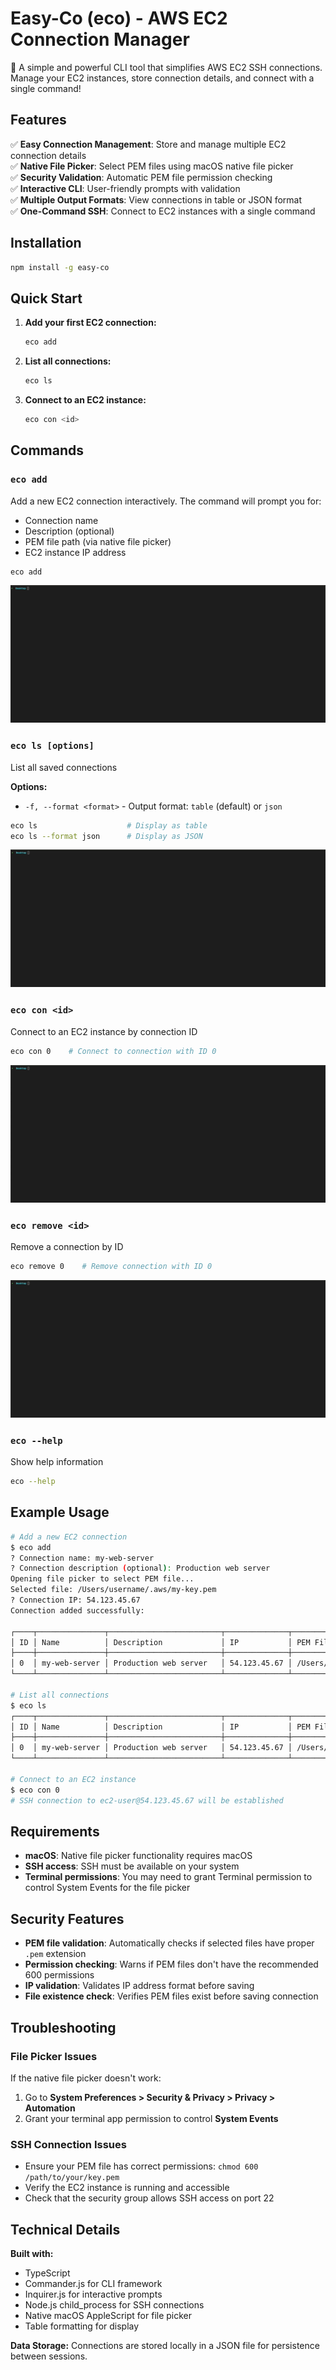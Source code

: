 # Easy-Co (eco) - AWS EC2 Connection Manager

🚀 A simple and powerful CLI tool that simplifies AWS EC2 SSH connections. Manage your EC2 instances, store connection details, and connect with a single command!

## Features

✅ **Easy Connection Management**: Store and manage multiple EC2 connection details  
✅ **Native File Picker**: Select PEM files using macOS native file picker  
✅ **Security Validation**: Automatic PEM file permission checking  
✅ **Interactive CLI**: User-friendly prompts with validation  
✅ **Multiple Output Formats**: View connections in table or JSON format  
✅ **One-Command SSH**: Connect to EC2 instances with a single command  

## Installation

```bash
npm install -g easy-co
```

## Quick Start

1. **Add your first EC2 connection:**
   ```bash
   eco add
   ```

2. **List all connections:**
   ```bash
   eco ls
   ```

3. **Connect to an EC2 instance:**
   ```bash
   eco con <id>
   ```

## Commands

### `eco add`
Add a new EC2 connection interactively. The command will prompt you for:
- Connection name
- Description (optional)
- PEM file path (via native file picker)
- EC2 instance IP address

```bash
eco add
```

![Add Connection Demo](gifs/add.gif)

### `eco ls [options]`
List all saved connections

**Options:**
- `-f, --format <format>` - Output format: `table` (default) or `json`

```bash
eco ls                    # Display as table
eco ls --format json      # Display as JSON
```

![List Connections Demo](gifs/ls.gif)

### `eco con <id>`
Connect to an EC2 instance by connection ID

```bash
eco con 0    # Connect to connection with ID 0
```

![Connect Demo](gifs/connect.gif)

### `eco remove <id>`
Remove a connection by ID

```bash
eco remove 0    # Remove connection with ID 0
```

![Remove Connection Demo](gifs/remove.gif)

### `eco --help`
Show help information

```bash
eco --help
```

## Example Usage

```bash
# Add a new EC2 connection
$ eco add
? Connection name: my-web-server
? Connection description (optional): Production web server
Opening file picker to select PEM file...
Selected file: /Users/username/.aws/my-key.pem
? Connection IP: 54.123.45.67
Connection added successfully:

┌────┬───────────────┬─────────────────────────┬──────────────┬─────────────────────────────┐
│ ID │ Name          │ Description             │ IP           │ PEM File Path               │
├────┼───────────────┼─────────────────────────┼──────────────┼─────────────────────────────┤
│ 0  │ my-web-server │ Production web server   │ 54.123.45.67 │ /Users/username/.aws/my-key.pem │
└────┴───────────────┴─────────────────────────┴──────────────┴─────────────────────────────┘

# List all connections
$ eco ls
┌────┬───────────────┬─────────────────────────┬──────────────┬─────────────────────────────┐
│ ID │ Name          │ Description             │ IP           │ PEM File Path               │
├────┼───────────────┼─────────────────────────┼──────────────┼─────────────────────────────┤
│ 0  │ my-web-server │ Production web server   │ 54.123.45.67 │ /Users/username/.aws/my-key.pem │
└────┴───────────────┴─────────────────────────┴──────────────┴─────────────────────────────┘

# Connect to an EC2 instance
$ eco con 0
# SSH connection to ec2-user@54.123.45.67 will be established
```

## Requirements

- **macOS**: Native file picker functionality requires macOS
- **SSH access**: SSH must be available on your system
- **Terminal permissions**: You may need to grant Terminal permission to control System Events for the file picker

## Security Features

- **PEM file validation**: Automatically checks if selected files have proper `.pem` extension
- **Permission checking**: Warns if PEM files don't have the recommended 600 permissions
- **IP validation**: Validates IP address format before saving
- **File existence check**: Verifies PEM files exist before saving connection

## Troubleshooting

### File Picker Issues
If the native file picker doesn't work:
1. Go to **System Preferences > Security & Privacy > Privacy > Automation**
2. Grant your terminal app permission to control **System Events**

### SSH Connection Issues
- Ensure your PEM file has correct permissions: `chmod 600 /path/to/your/key.pem`
- Verify the EC2 instance is running and accessible
- Check that the security group allows SSH access on port 22

## Technical Details

**Built with:**
- TypeScript
- Commander.js for CLI framework
- Inquirer.js for interactive prompts
- Node.js child_process for SSH connections
- Native macOS AppleScript for file picker
- Table formatting for display

**Data Storage:**
Connections are stored locally in a JSON file for persistence between sessions.

